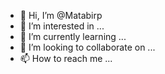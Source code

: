 - 👋 Hi, I’m @Matabirp
- 👀 I’m interested in ...
- 🌱 I’m currently learning ...
- 💞️ I’m looking to collaborate on ...
- 📫 How to reach me ...

<!---
Matabirp/Matabirp is a ✨ special ✨ repository because its `README.md` (this file) appears on your GitHub profile.
You can click the Preview link to take a look at your changes.
--->

